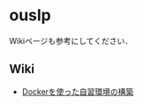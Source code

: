 # ouslp

Wikiページも参考にしてください．

## Wiki

- [Dockerを使った自習環境の構築](https://github.com/naoh16/ouslp/wiki/prepare_with_docker)
